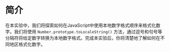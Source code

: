 # 简介

在本实验中，我们将探索如何在JavaScript中使用本地数字格式顺序来格式化数字。我们将使用 `Number.prototype.toLocaleString()` 方法，通过逗号和句号等分隔符将给定数字转换为本地数字格式。完成本实验后，你将清楚地了解如何在不同地区格式化数字。
